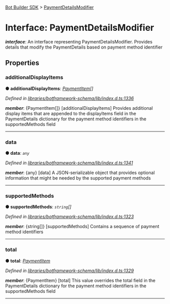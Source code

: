 [Bot Builder SDK](../README.md) > [PaymentDetailsModifier](../interfaces/botbuilder.paymentdetailsmodifier.md)



# Interface: PaymentDetailsModifier

*__interface__*: An interface representing PaymentDetailsModifier. Provides details that modify the PaymentDetails based on payment method identifier



## Properties
<a id="additionaldisplayitems"></a>

###  additionalDisplayItems

**●  additionalDisplayItems**:  *[PaymentItem](botbuilder.paymentitem.md)[]* 

*Defined in [libraries/botframework-schema/lib/index.d.ts:1336](https://github.com/Microsoft/botbuilder-js/blob/99f6a4a/libraries/botframework-schema/lib/index.d.ts#L1336)*


*__member__*: {PaymentItem[]} [additionalDisplayItems] Provides additional display items that are appended to the displayItems field in the PaymentDetails dictionary for the payment method identifiers in the supportedMethods field





___

<a id="data"></a>

###  data

**●  data**:  *`any`* 

*Defined in [libraries/botframework-schema/lib/index.d.ts:1341](https://github.com/Microsoft/botbuilder-js/blob/99f6a4a/libraries/botframework-schema/lib/index.d.ts#L1341)*


*__member__*: {any} [data] A JSON-serializable object that provides optional information that might be needed by the supported payment methods





___

<a id="supportedmethods"></a>

###  supportedMethods

**●  supportedMethods**:  *`string`[]* 

*Defined in [libraries/botframework-schema/lib/index.d.ts:1323](https://github.com/Microsoft/botbuilder-js/blob/99f6a4a/libraries/botframework-schema/lib/index.d.ts#L1323)*


*__member__*: {string[]} [supportedMethods] Contains a sequence of payment method identifiers





___

<a id="total"></a>

###  total

**●  total**:  *[PaymentItem](botbuilder.paymentitem.md)* 

*Defined in [libraries/botframework-schema/lib/index.d.ts:1329](https://github.com/Microsoft/botbuilder-js/blob/99f6a4a/libraries/botframework-schema/lib/index.d.ts#L1329)*


*__member__*: {PaymentItem} [total] This value overrides the total field in the PaymentDetails dictionary for the payment method identifiers in the supportedMethods field





___


